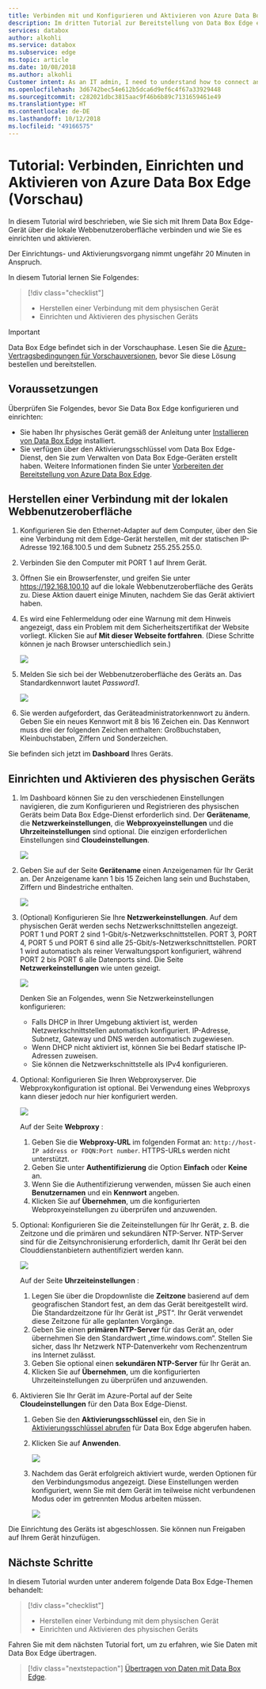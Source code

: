 ```yaml
---
title: Verbinden mit und Konfigurieren und Aktivieren von Azure Data Box Edge im Azure-Portal | Microsoft-Dokumentation
description: Im dritten Tutorial zur Bereitstellung von Data Box Edge erfahren Sie, wie Sie Ihr physisches Gerät verbinden, einrichten und aktivieren können.
services: databox
author: alkohli
ms.service: databox
ms.subservice: edge
ms.topic: article
ms.date: 10/08/2018
ms.author: alkohli
Customer intent: As an IT admin, I need to understand how to connect and activate Data Box Edge so I can use it to transfer data to Azure.
ms.openlocfilehash: 3d6742bec54e612b5dca6d9ef6c4f67a33929448
ms.sourcegitcommit: c282021dbc3815aac9f46b6b89c7131659461e49
ms.translationtype: HT
ms.contentlocale: de-DE
ms.lasthandoff: 10/12/2018
ms.locfileid: "49166575"
---
```

# <a name="tutorial-connect-set-up-activate-azure-data-box-edge-preview"></a>Tutorial: Verbinden, Einrichten und Aktivieren von Azure Data Box Edge (Vorschau) 

In diesem Tutorial wird beschrieben, wie Sie sich mit Ihrem Data Box Edge-Gerät über die lokale Webbenutzeroberfläche verbinden und wie Sie es einrichten und aktivieren. 

Der Einrichtungs- und Aktivierungsvorgang nimmt ungefähr 20 Minuten in Anspruch. 

In diesem Tutorial lernen Sie Folgendes:

> [!div class="checklist"]
> * Herstellen einer Verbindung mit dem physischen Gerät
> * Einrichten und Aktivieren des physischen Geräts

> [!IMPORTANT]
> Data Box Edge befindet sich in der Vorschauphase. Lesen Sie die [Azure-Vertragsbedingungen für Vorschauversionen](https://azure.microsoft.com/support/legal/preview-supplemental-terms/), bevor Sie diese Lösung bestellen und bereitstellen. 


## <a name="prerequisites"></a>Voraussetzungen

Überprüfen Sie Folgendes, bevor Sie Data Box Edge konfigurieren und einrichten:

* Sie haben Ihr physisches Gerät gemäß der Anleitung unter [Installieren von Data Box Edge](data-box-edge-deploy-install.md) installiert.
* Sie verfügen über den Aktivierungsschlüssel vom Data Box Edge-Dienst, den Sie zum Verwalten von Data Box Edge-Geräten erstellt haben. Weitere Informationen finden Sie unter [Vorbereiten der Bereitstellung von Azure Data Box Edge](data-box-edge-deploy-prep.md).

## <a name="connect-to-the-local-web-ui-setup"></a>Herstellen einer Verbindung mit der lokalen Webbenutzeroberfläche 

1. Konfigurieren Sie den Ethernet-Adapter auf dem Computer, über den Sie eine Verbindung mit dem Edge-Gerät herstellen, mit der statischen IP-Adresse 192.168.100.5 und dem Subnetz 255.255.255.0.
2. Verbinden Sie den Computer mit PORT 1 auf Ihrem Gerät. 
3. Öffnen Sie ein Browserfenster, und greifen Sie unter https://192.168.100.10 auf die lokale Webbenutzeroberfläche des Geräts zu. Diese Aktion dauert einige Minuten, nachdem Sie das Gerät aktiviert haben. 
4. Es wird eine Fehlermeldung oder eine Warnung mit dem Hinweis angezeigt, dass ein Problem mit dem Sicherheitszertifikat der Website vorliegt. Klicken Sie auf **Mit dieser Webseite fortfahren**. (Diese Schritte können je nach Browser unterschiedlich sein.)
   
    ![](./media/data-box-edge-deploy-connect-setup-activate/image2.png)

2. Melden Sie sich bei der Webbenutzeroberfläche des Geräts an. Das Standardkennwort lautet *Password1*. 
   
    ![](./media/data-box-edge-deploy-connect-setup-activate/image3.png)

3. Sie werden aufgefordert, das Geräteadministratorkennwort zu ändern. Geben Sie ein neues Kennwort mit 8 bis 16 Zeichen ein. Das Kennwort muss drei der folgenden Zeichen enthalten: Großbuchstaben, Kleinbuchstaben, Ziffern und Sonderzeichen.

Sie befinden sich jetzt im **Dashboard** Ihres Geräts.

## <a name="set-up-and-activate-the-physical-device"></a>Einrichten und Aktivieren des physischen Geräts
 
1. Im Dashboard können Sie zu den verschiedenen Einstellungen navigieren, die zum Konfigurieren und Registrieren des physischen Geräts beim Data Box Edge-Dienst erforderlich sind. Der **Gerätename**, die **Netzwerkeinstellungen**, die **Webproxyeinstellungen** und die **Uhrzeiteinstellungen** sind optional. Die einzigen erforderlichen Einstellungen sind **Cloudeinstellungen**.
   
    ![](./media/data-box-edge-deploy-connect-setup-activate/set-up-activate-1.png)

2. Geben Sie auf der Seite **Gerätename** einen Anzeigenamen für Ihr Gerät an. Der Anzeigename kann 1 bis 15 Zeichen lang sein und Buchstaben, Ziffern und Bindestriche enthalten.

    ![](./media/data-box-edge-deploy-connect-setup-activate/set-up-activate-2.png)

3. (Optional) Konfigurieren Sie Ihre **Netzwerkeinstellungen**. Auf dem physischen Gerät werden sechs Netzwerkschnittstellen angezeigt. PORT 1 und PORT 2 sind 1-Gbit/s-Netzwerkschnittstellen. PORT 3, PORT 4, PORT 5 und PORT 6 sind alle 25-Gbit/s-Netzwerkschnittstellen. PORT 1 wird automatisch als reiner Verwaltungsport konfiguriert, während PORT 2 bis PORT 6 alle Datenports sind. Die Seite **Netzwerkeinstellungen** wie unten gezeigt.
    
    ![](./media/data-box-edge-deploy-connect-setup-activate/set-up-activate-3.png)
   
    Denken Sie an Folgendes, wenn Sie Netzwerkeinstellungen konfigurieren:

    - Falls DHCP in Ihrer Umgebung aktiviert ist, werden Netzwerkschnittstellen automatisch konfiguriert. IP-Adresse, Subnetz, Gateway und DNS werden automatisch zugewiesen.
    - Wenn DHCP nicht aktiviert ist, können Sie bei Bedarf statische IP-Adressen zuweisen.
    - Sie können die Netzwerkschnittstelle als IPv4 konfigurieren.
   
4. Optional: Konfigurieren Sie Ihren Webproxyserver. Die Webproxykonfiguration ist optional. Bei Verwendung eines Webproxys kann dieser jedoch nur hier konfiguriert werden.
   
   ![](./media/data-box-edge-deploy-connect-setup-activate/set-up-activate-4.png)
   
   Auf der Seite **Webproxy** :
   
   1. Geben Sie die **Webproxy-URL** im folgenden Format an: `http://host-IP address or FDQN:Port number`. HTTPS-URLs werden nicht unterstützt.
   2. Geben Sie unter **Authentifizierung** die Option **Einfach** oder **Keine** an.
   3. Wenn Sie die Authentifizierung verwenden, müssen Sie auch einen **Benutzernamen** und ein **Kennwort** angeben.
   4. Klicken Sie auf **Übernehmen**, um die konfigurierten Webproxyeinstellungen zu überprüfen und anzuwenden.

5. Optional: Konfigurieren Sie die Zeiteinstellungen für Ihr Gerät, z. B. die Zeitzone und die primären und sekundären NTP-Server. NTP-Server sind für die Zeitsynchronisierung erforderlich, damit Ihr Gerät bei den Clouddienstanbietern authentifiziert werden kann.
    
    ![](./media/data-box-edge-deploy-connect-setup-activate/set-up-activate-5.png)
    
    Auf der Seite **Uhrzeiteinstellungen** :
    
    1. Legen Sie über die Dropdownliste die **Zeitzone** basierend auf dem geografischen Standort fest, an dem das Gerät bereitgestellt wird. Die Standardzeitzone für Ihr Gerät ist „PST“. Ihr Gerät verwendet diese Zeitzone für alle geplanten Vorgänge.
    2. Geben Sie einen **primären NTP-Server** für das Gerät an, oder übernehmen Sie den Standardwert „time.windows.com“. Stellen Sie sicher, dass Ihr Netzwerk NTP-Datenverkehr vom Rechenzentrum ins Internet zulässt.
    3. Geben Sie optional einen **sekundären NTP-Server** für Ihr Gerät an.
    4. Klicken Sie auf **Übernehmen**, um die konfigurierten Uhrzeiteinstellungen zu überprüfen und anzuwenden.

6. Aktivieren Sie Ihr Gerät im Azure-Portal auf der Seite **Cloudeinstellungen** für den Data Box Edge-Dienst.
    
    1. Geben Sie den **Aktivierungsschlüssel** ein, den Sie in [Aktivierungsschlüssel abrufen](data-box-edge-deploy-prep.md#get-the-activation-key) für Data Box Edge abgerufen haben.

    2. Klicken Sie auf **Anwenden**. 
       
         ![](./media/data-box-edge-deploy-connect-setup-activate/set-up-activate-6.png)
    
    3. Nachdem das Gerät erfolgreich aktiviert wurde, werden Optionen für den Verbindungsmodus angezeigt. Diese Einstellungen werden konfiguriert, wenn Sie mit dem Gerät im teilweise nicht verbundenen Modus oder im getrennten Modus arbeiten müssen. 

        ![](./media/data-box-edge-deploy-connect-setup-activate/set-up-activate-7.png)    

Die Einrichtung des Geräts ist abgeschlossen. Sie können nun Freigaben auf Ihrem Gerät hinzufügen.


## <a name="next-steps"></a>Nächste Schritte

In diesem Tutorial wurden unter anderem folgende Data Box Edge-Themen behandelt:

> [!div class="checklist"]
> * Herstellen einer Verbindung mit dem physischen Gerät
> * Einrichten und Aktivieren des physischen Geräts


Fahren Sie mit dem nächsten Tutorial fort, um zu erfahren, wie Sie Daten mit Data Box Edge übertragen.

> [!div class="nextstepaction"]
> [Übertragen von Daten mit Data Box Edge](./data-box-edge-deploy-add-shares.md).